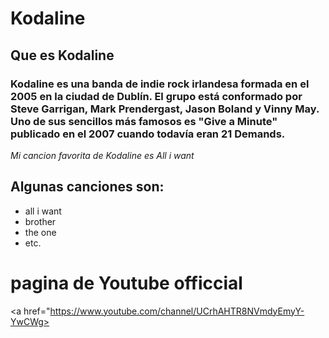 # Kodaline
## Que es Kodaline
### Kodaline es una banda de indie rock irlandesa formada en el 2005 en la ciudad de Dublín. El grupo está conformado por Steve Garrigan, Mark Prendergast, Jason Boland y Vinny May. Uno de sus sencillos más famosos es "Give a Minute" publicado en el 2007 cuando todavía eran 21 Demands.

*Mi cancion favorita de Kodaline es All i want*

## Algunas canciones son:
- all i want
- brother
- the one 
- etc.

# pagina de Youtube officcial

<a href="https://www.youtube.com/channel/UCrhAHTR8NVmdyEmyY-YwCWg>
